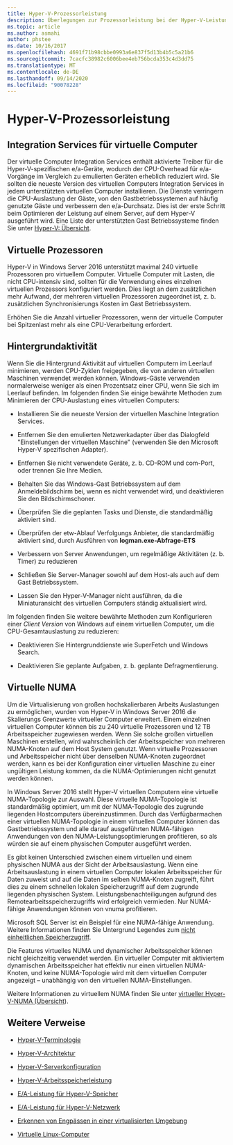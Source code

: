 ```yaml
---
title: Hyper-V-Prozessorleistung
description: Überlegungen zur Prozessorleistung bei der Hyper-V-Leistungsoptimierung
ms.topic: article
ms.author: asmahi
author: phstee
ms.date: 10/16/2017
ms.openlocfilehash: 4691f71b98cbbe0993a6e837f5d13b4b5c5a21b6
ms.sourcegitcommit: 7cacfc38982c6006bee4eb756bcda353c4d3dd75
ms.translationtype: MT
ms.contentlocale: de-DE
ms.lasthandoff: 09/14/2020
ms.locfileid: "90078228"
---
```

# <a name="hyper-v-processor-performance"></a>Hyper-V-Prozessorleistung


## <a name="virtual-machine-integration-services"></a>Integration Services für virtuelle Computer

Der virtuelle Computer Integration Services enthält aktivierte Treiber für die Hyper-V-spezifischen e/a-Geräte, wodurch der CPU-Overhead für e/a-Vorgänge im Vergleich zu emulierten Geräten erheblich reduziert wird. Sie sollten die neueste Version des virtuellen Computers Integration Services in jedem unterstützten virtuellen Computer installieren. Die Dienste verringern die CPU-Auslastung der Gäste, von den Gastbetriebssystemen auf häufig genutzte Gäste und verbessern den e/a-Durchsatz. Dies ist der erste Schritt beim Optimieren der Leistung auf einem Server, auf dem Hyper-V ausgeführt wird. Eine Liste der unterstützten Gast Betriebssysteme finden Sie unter [Hyper-V: Übersicht](/previous-versions/windows/it-pro/windows-server-2012-R2-and-2012/hh831531(v=ws.11)).

## <a name="virtual-processors"></a>Virtuelle Prozessoren

Hyper-V in Windows Server 2016 unterstützt maximal 240 virtuelle Prozessoren pro virtuellem Computer. Virtuelle Computer mit Lasten, die nicht CPU-intensiv sind, sollten für die Verwendung eines einzelnen virtuellen Prozessors konfiguriert werden. Dies liegt an dem zusätzlichen mehr Aufwand, der mehreren virtuellen Prozessoren zugeordnet ist, z. b. zusätzlichen Synchronisierungs Kosten im Gast Betriebssystem.

Erhöhen Sie die Anzahl virtueller Prozessoren, wenn der virtuelle Computer bei Spitzenlast mehr als eine CPU-Verarbeitung erfordert.

## <a name="background-activity"></a>Hintergrundaktivität

Wenn Sie die Hintergrund Aktivität auf virtuellen Computern im Leerlauf minimieren, werden CPU-Zyklen freigegeben, die von anderen virtuellen Maschinen verwendet werden können. Windows-Gäste verwenden normalerweise weniger als einen Prozentsatz einer CPU, wenn Sie sich im Leerlauf befinden. Im folgenden finden Sie einige bewährte Methoden zum Minimieren der CPU-Auslastung eines virtuellen Computers:

-   Installieren Sie die neueste Version der virtuellen Maschine Integration Services.

-   Entfernen Sie den emulierten Netzwerkadapter über das Dialogfeld "Einstellungen der virtuellen Maschine" (verwenden Sie den Microsoft Hyper-V spezifischen Adapter).

-   Entfernen Sie nicht verwendete Geräte, z. b. CD-ROM und com-Port, oder trennen Sie Ihre Medien.

-   Behalten Sie das Windows-Gast Betriebssystem auf dem Anmeldebildschirm bei, wenn es nicht verwendet wird, und deaktivieren Sie den Bildschirmschoner.

-   Überprüfen Sie die geplanten Tasks und Dienste, die standardmäßig aktiviert sind.

-   Überprüfen der etw-Ablauf Verfolgungs Anbieter, die standardmäßig aktiviert sind, durch Ausführen von **logman.exe-Abfrage-ETS**

-   Verbessern von Server Anwendungen, um regelmäßige Aktivitäten (z. b. Timer) zu reduzieren

-   Schließen Sie Server-Manager sowohl auf dem Host-als auch auf dem Gast Betriebssystem.

-   Lassen Sie den Hyper-V-Manager nicht ausführen, da die Miniaturansicht des virtuellen Computers ständig aktualisiert wird.

Im folgenden finden Sie weitere bewährte Methoden zum Konfigurieren einer *Client Version* von Windows auf einem virtuellen Computer, um die CPU-Gesamtauslastung zu reduzieren:

-   Deaktivieren Sie Hintergrunddienste wie SuperFetch und Windows Search.

-   Deaktivieren Sie geplante Aufgaben, z. b. geplante Defragmentierung.

## <a name="virtual-numa"></a>Virtuelle NUMA

Um die Virtualisierung von großen hochskalierbaren Arbeits Auslastungen zu ermöglichen, wurden von Hyper-V in Windows Server 2016 die Skalierungs Grenzwerte virtueller Computer erweitert. Einem einzelnen virtuellen Computer können bis zu 240 virtuelle Prozessoren und 12 TB Arbeitsspeicher zugewiesen werden. Wenn Sie solche großen virtuellen Maschinen erstellen, wird wahrscheinlich der Arbeitsspeicher von mehreren NUMA-Knoten auf dem Host System genutzt. Wenn virtuelle Prozessoren und Arbeitsspeicher nicht über denselben NUMA-Knoten zugeordnet werden, kann es bei der Konfiguration einer virtuellen Maschine zu einer ungültigen Leistung kommen, da die NUMA-Optimierungen nicht genutzt werden können.

In Windows Server 2016 stellt Hyper-V virtuellen Computern eine virtuelle NUMA-Topologie zur Auswahl. Diese virtuelle NUMA-Topologie ist standardmäßig optimiert, um mit der NUMA-Topologie des zugrunde liegenden Hostcomputers übereinzustimmen. Durch das Verfügbarmachen einer virtuellen NUMA-Topologie in einem virtuellen Computer können das Gastbetriebssystem und alle darauf ausgeführten NUMA-fähigen Anwendungen von den NUMA-Leistungsoptimierungen profitieren, so als würden sie auf einem physischen Computer ausgeführt werden.

Es gibt keinen Unterschied zwischen einem virtuellen und einem physischen NUMA aus der Sicht der Arbeitsauslastung. Wenn eine Arbeitsauslastung in einem virtuellen Computer lokalen Arbeitsspeicher für Daten zuweist und auf die Daten im selben NUMA-Knoten zugreift, führt dies zu einem schnellen lokalen Speicherzugriff auf dem zugrunde liegenden physischen System. Leistungsbenachteiligungen aufgrund des Remotearbeitsspeicherzugriffs wird erfolgreich vermieden. Nur NUMA-fähige Anwendungen können von vnuma profitieren.

Microsoft SQL Server ist ein Beispiel für eine NUMA-fähige Anwendung. Weitere Informationen finden Sie Untergrund Legendes zum [nicht einheitlichen Speicherzugriff](/previous-versions/sql/sql-server-2008-r2/ms178144(v=sql.105)).

Die Features virtuelles NUMA und dynamischer Arbeitsspeicher können nicht gleichzeitig verwendet werden. Ein virtueller Computer mit aktiviertem dynamischen Arbeitsspeicher hat effektiv nur einen virtuellen NUMA-Knoten, und keine NUMA-Topologie wird mit dem virtuellen Computer angezeigt – unabhängig von den virtuellen NUMA-Einstellungen.

Weitere Informationen zu virtuellem NUMA finden Sie unter [virtueller Hyper-V-NUMA (Übersicht](/previous-versions/windows/it-pro/windows-server-2012-R2-and-2012/dn282282(v=ws.11))).

## <a name="additional-references"></a>Weitere Verweise

-   [Hyper-V-Terminologie](terminology.md)

-   [Hyper-V-Architektur](architecture.md)

-   [Hyper-V-Serverkonfiguration](configuration.md)

-   [Hyper-V-Arbeitsspeicherleistung](memory-performance.md)

-   [E/A-Leistung für Hyper-V-Speicher](storage-io-performance.md)

-   [E/A-Leistung für Hyper-V-Netzwerk](network-io-performance.md)

-   [Erkennen von Engpässen in einer virtualisierten Umgebung](detecting-virtualized-environment-bottlenecks.md)

-   [Virtuelle Linux-Computer](linux-virtual-machine-considerations.md)